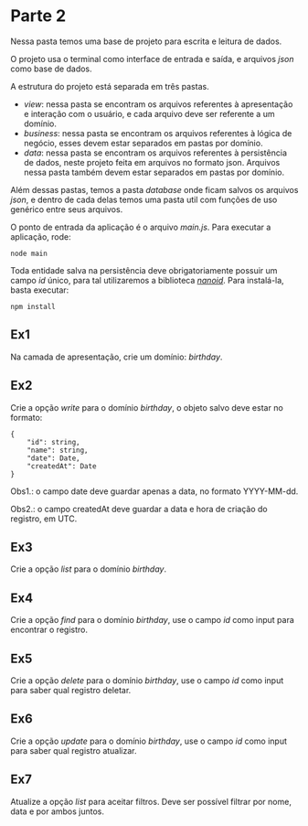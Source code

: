 # Parte 2
Nessa pasta temos uma base de projeto para escrita e leitura de dados.

O projeto usa o terminal como interface de entrada e saída, e arquivos _json_ como base de dados.

A estrutura do projeto está separada em três pastas.
- _view_: nessa pasta se encontram os arquivos referentes à apresentação e interação com o usuário, e cada arquivo deve ser referente a um domínio.
- _business_: nessa pasta se encontram os arquivos referentes à lógica de negócio, esses devem estar separados em pastas por domínio.
- _data_: nessa pasta se encontram os arquivos referentes à persistência de dados, neste projeto feita em arquivos no formato json. Arquivos nessa pasta também devem estar separados em pastas por domínio.

Além dessas pastas, temos a pasta _database_ onde ficam salvos os arquivos _json_, e dentro de cada delas temos uma pasta util com funções de uso genérico entre seus arquivos.

O ponto de entrada da aplicação é o arquivo _main.js_. Para executar a aplicação, rode:
```
node main
```   

Toda entidade salva na persistência deve obrigatoriamente possuir um campo _id_ único, para tal utilizaremos a biblioteca [_nanoid_](https://github.com/ai/nanoid). Para instalá-la, basta executar:
```
npm install
```

## Ex1
Na camada de apresentação, crie um domínio: _birthday_.

## Ex2
Crie a opção _write_ para o domínio _birthday_, o objeto salvo deve estar no formato:
```
{
    "id": string,
    "name": string,
    "date": Date,
    "createdAt": Date 
}
```

Obs1.: o campo date deve guardar apenas a data, no formato YYYY-MM-dd.

Obs2.: o campo createdAt deve guardar a data e hora de criação do registro, em UTC.

## Ex3
Crie a opção _list_ para o domínio _birthday_.

## Ex4
Crie a opção _find_ para o domínio _birthday_, use o campo _id_ como input para encontrar o registro.

## Ex5
Crie a opção _delete_ para o domínio _birthday_, use o campo _id_ como input para saber qual registro deletar.

## Ex6
Crie a opção _update_ para o domínio _birthday_, use o campo _id_ como input para saber qual registro atualizar.

## Ex7
Atualize a opção _list_ para aceitar filtros. Deve ser possível filtrar por nome, data e por ambos juntos.
